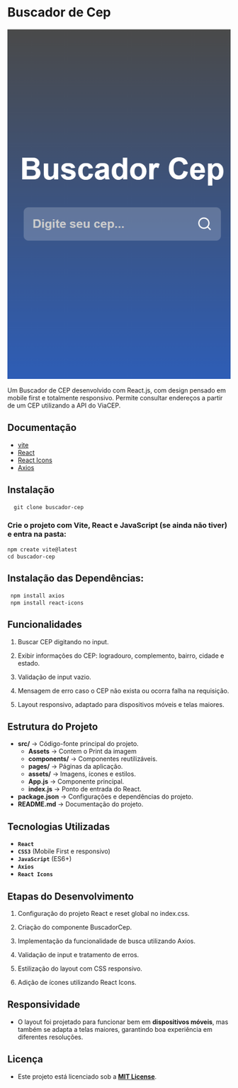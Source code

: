 

# Buscador de Cep

![Print do Projeto](./src/assets/BuscadorCep.png)


Um Buscador de CEP desenvolvido com React.js, com design pensado em mobile first e totalmente responsivo. Permite consultar endereços a partir de um CEP utilizando a API do ViaCEP.

## Documentação

- [vite](https://vitejs.dev/)
- [React](https://react.dev/)
- [React Icons](https://react-icons.github.io/react-icons/)
- [Axios](https://axios-http.com/ptbr/docs/intro)


## Instalação 

      git clone buscador-cep

  

###  Crie o projeto com Vite, React e JavaScript (se ainda não tiver) e entra na pasta:

    npm create vite@latest
    cd buscador-cep

##  Instalação das Dependências:
     npm install axios
     npm install react-icons


## Funcionalidades

1. Buscar CEP digitando no input.

2. Exibir informações do CEP: logradouro, complemento, bairro, cidade e estado.

3. Validação de input vazio.

4. Mensagem de erro caso o CEP não exista ou ocorra falha na requisição.

5. Layout responsivo, adaptado para dispositivos móveis e telas maiores.


## Estrutura do Projeto

- **src/** -> Código-fonte principal do projeto.
  - **Assets** -> Contem o Print da imagem
  - **components/** → Componentes reutilizáveis.
  - **pages/** → Páginas da aplicação.
  - **assets/** → Imagens, ícones e estilos.
  - **App.js** → Componente principal.
  - **index.js** → Ponto de entrada do React.
- **package.json** -> Configurações e dependências do projeto.
- **README.md** -> Documentação do projeto.

## Tecnologias Utilizadas

- **`React`**  
- **`CSS3`** (Mobile First e responsivo)  
- **`JavaScript`** (ES6+)
- **`Axios`**
- **`React Icons`**

##  Etapas do Desenvolvimento

1. Configuração do projeto React e reset global no index.css.

2. Criação do componente BuscadorCep.

3. Implementação da funcionalidade de busca utilizando Axios.

4. Validação de input e tratamento de erros.

5. Estilização do layout com CSS responsivo.

6. Adição de ícones utilizando React Icons.

##  Responsividade

- O layout foi projetado para funcionar bem em **dispositivos móveis**, mas também se adapta a telas maiores, garantindo boa experiência em diferentes resoluções.

## Licença

- Este projeto está licenciado sob a **[MIT License](LICENSE)**.







